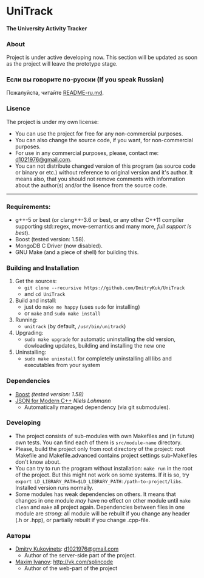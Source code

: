 # UniTrack
#### The University Activity Tracker


### About
Project is under active developing now. This section will be updated as soon as the project will leave the prototype stage.


### Если вы говорите по-русски (If you speak Russian)
Пожалуйста, читайте [README-ru.md](https://github.com/DmitryKuk/UniTrack/blob/master/README-ru.md).


### Lisence
The project is under my own license:

- You can use the project for free for any non-commercial purposes.
- You can also change the source code, if you want, for non-commercial purposes.
- For use in any commercial purposes, please, contact me: <d1021976@gmail.com>.
- You can not distribute changed version of this program (as source code or binary or etc.) without reference to original version and it's author. It means also, that you should not remove comments with information about the author(s) and/or the lisence from the source code.

---


### Requirements:
- g++-5 or best (or clang++-3.6 or best, or any other C++11 compiler supporting std::regex, move-semantics and many more, *full support is best*).
- Boost (tested version: 1.58).
- MongoDB C Driver (now disabled).
- GNU Make (and a piece of shell) for building this.


### Building and Installation
1. Get the sources:
	- `git clone --recursive https://github.com/DmitryKuk/UniTrack`
	- and `cd UniTrack`
2. Build and install:
	- just do `make me happy` (uses `sudo` for installing)
	- or `make` and `sudo make install`
3. Running:
	- `unitrack` (by default, `/usr/bin/unitrack`)
4. Upgrading:
	- `sudo make upgrade` for automatic uninstalling the old version, dowloading updates, building and installing the new one
5. Uninstalling:
	- `sudo make uninstall` for completely uninstalling all libs and executables from your system


### Dependencies
- [Boost](http://www.boost.org/) *(tested version: 1.58)*
- [JSON for Modern C++](https://github.com/nlohmann/json) *Niels Lohmann*
    + Automatically managed dependency (via git submodules).


### Developing
- The project consists of sub-modules with own Makefiles and (in future) own tests. You can find each of them is `src/module-name` directory.
- Please, build the project only from root directory of the project: root Makefile and Makefile.advanced contains project settings sub-Makefiles don't know about.
- You can try to run the program without installation: `make run` in the root of the project. But this might not work on some systems. If it is so, try `export LD_LIBRARY_PATH=$LD_LIBRARY_PATH:/path-to-project/libs`. Installed version runs normally.
- Some modules has weak dependencies on others. It means that changes in one module *may* have no effect on other module until `make clean` and `make` all project again. Dependencies between files in one module are *strong*: all module will be rebuilt if you change any header (.h or .hpp), or partially rebuilt if you change .cpp-file.


### Авторы
- [Dmitry Kukovinets](https://github.com/DmitryKuk): <d1021976@gmail.com>
    + Author of the server-side part of the project.
- [Maxim Ivanov](https://github.com/splincode): <http://vk.com/splincode>
    + Author of the web-part of the project
